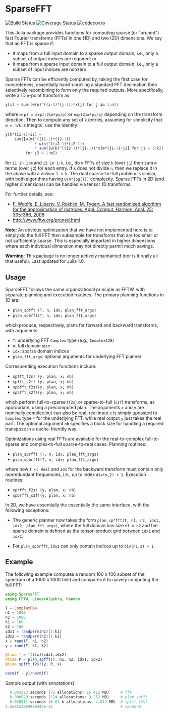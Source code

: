 # SparseFFT

[![Build Status](https://travis-ci.org/klho/SparseFFT.jl.svg?branch=master)](https://travis-ci.org/klho/SparseFFT.jl)
[![Coverage Status](https://coveralls.io/repos/klho/SparseFFT.jl/badge.svg?branch=master&service=github)](https://coveralls.io/github/klho/SparseFFT.jl?branch=master)
[![codecov.io](http://codecov.io/github/klho/SparseFFT.jl/coverage.svg?branch=master)](http://codecov.io/github/klho/SparseFFT.jl?branch=master)

This Julia package provides functions for computing sparse (or "pruned") fast Fourier transforms (FFTs) in one (1D) and two (2D) dimensions. We say that an FFT is sparse if:

- it maps from a full input domain to a sparse output domain, i.e., only a subset of output indices are required; or
- it maps from a sparse input domain to a full output domain, i.e., only a subset of input indices are nonzero.

Sparse FFTs can be efficiently computed by, taking the first case for concreteness, essentially hand-unrolling a standard FFT decimation then selectively recombining to form only the required outputs. More specifically, write a 1D `n`-point transform as:

```julia
y[i] = sum([w(n)^((i-1)*(j-1))*x[j] for j in 1:n])
```

where `w(p) = exp(-2im*pi/p)` or `exp(2im*pi/p)` depending on the transform direction. Then to compute any set of `k` entries, assuming for simplicity that `m = n/k` is integral, use the identity:

```julia
y[k*(i1-1)+i2] =
    sum([w(m)^((i1-1)*(j2-1))
             * w(n)^((i2-1)*(j2-1))
             * sum([w(k)^((i2-1)*(j1-1))*x[m*(j1-1)+j2] for j1 = 1:k])
         for j2 = 1:m])
```

for `i1 in 1:m` and `i2 in 1:k`, i.e., do `m` FFTs of size `k` (over `j1`) then sum `m` terms (over `j2`) for each entry. If `k` does not divide `n`, then we replace it in the above with a divisor `l < k`. The dual sparse-to-full problem is similar, with both algorithms having `O(n*log(l))` complexity. Sparse FFTs in 2D (and higher dimensions) can be handled via tensor 1D transforms.

For further details, see:

- [F. Woolfe, E. Liberty, V. Rokhlin, M. Tygert. A fast randomized algorithm for the approximation of matrices. Appl. Comput. Harmon. Anal. 25: 335-366, 2008](http://dx.doi.org/10.1016/j.acha.2007.12.002)
- http://www.fftw.org/pruned.html

**Note**: An obvious optimization that we have not implemented here is to simply do the full FFT then subsample for transforms that are too small or not sufficiently sparse. This is especially important in higher dimensions where each individual dimension may not directly permit much savings.

**Warning**: This package is no longer actively maintained (nor is it really all that useful). Last updated for Julia 1.0.

## Usage

SparseFFT follows the same organizational principle as FFTW, with separate planning and execution routines. The primary planning functions in 1D are:

- `plan_spfft (T, n, idx; plan_fft_args)`
- `plan_spbfft(T, n, idx; plan_fft_args)`

which produce, respectively, plans for forward and backward transforms, with arguments:

- `T`: underlying FFT `Complex` type (e.g., `Complex128`)
- `n`: full domain size
- `idx`: sparse domain indices
- `plan_fft_args`: optional arguments for underlying FFT planner

Corresponding execution functions include:

- `spfft_f2s! (y, plan, x; nb)`
- `spfft_s2f! (y, plan, x; nb)`
- `spbfft_f2s!(y, plan, x; nb)`
- `spbfft_s2f!(y, plan, x; nb)`

which perform full-to-sparse (`f2s`) or sparse-to-full (`s2f`) transforms, as appropriate, using a precomputed plan. The arguments `x` and `y` are nominally complex but can also be real; real input `x` is simply upcasted to `Complex` type `T` for the underlying FFT, while real output `y` just takes the real part. The optional argument `nb` specifies a block size for handling a required transpose in a cache-friendly way.

Optimizations using real FFTs are available for the real-to-complex full-to-sparse and complex-to-full sparse-to-real cases. Planning routines:

- `plan_sprfft (T, n, idx; plan_fft_args)`
- `plan_spbrfft(T, n, idx; plan_fft_args)`

where now `T <: Real` and `idx` for the backward transform must contain only nonredundant frequencies, i.e., up to index `div(n,2) + 1`. Execution routines:

- `sprfft_f2s! (y, plan, x; nb)`
- `spbrfft_s2f!(y, plan, x; nb)`

In 2D, we have essentially the essentially the same interface, with the following exceptions:

- The generic planner now takes the form `plan_sp*fft(T, n1, n2, idx1, idx2; plan_fft_args)`, where the full domain has size `n1 x n2` and the sparse domain is defined as the tensor-product grid between `idx1` and `idx2`.

- For `plan_spbrfft`, `idx1` can only contain indices up to `div(n1,2) + 1`.

## Example

The following example computes a random 100 x 100 subset of the spectrum of a 1000 x 1000 field and compares it to naively computing the full FFT:

```julia
using SparseFFT
using FFTW, LinearAlgebra, Random

T = ComplexF64
n1 = 1000
n2 = 1000
k1 = 100
k2 = 100
idx1 = randperm(n1)[1:k1]
idx2 = randperm(n2)[1:k2]
x = rand(T, n1, n2)
y = rand(T, k1, k2)

@time f = fft(x)[idx1,idx2]
@time P = plan_spfft(T, n1, n2, idx1, idx2)
@time spfft_f2s!(y, P, x)

norm(f - y)/norm(f)
```

Sample output (with annotations):

```julia
  0.043323 seconds (72 allocations: 15.415 MB)     # fft
  0.000529 seconds (124 allocations: 3.252 MB)     # plan_spfft
  0.020511 seconds (6.61 k allocations: 4.012 MB)  # spfft_f2s!
2.568551894989442e-15                              # vecnorm
```
